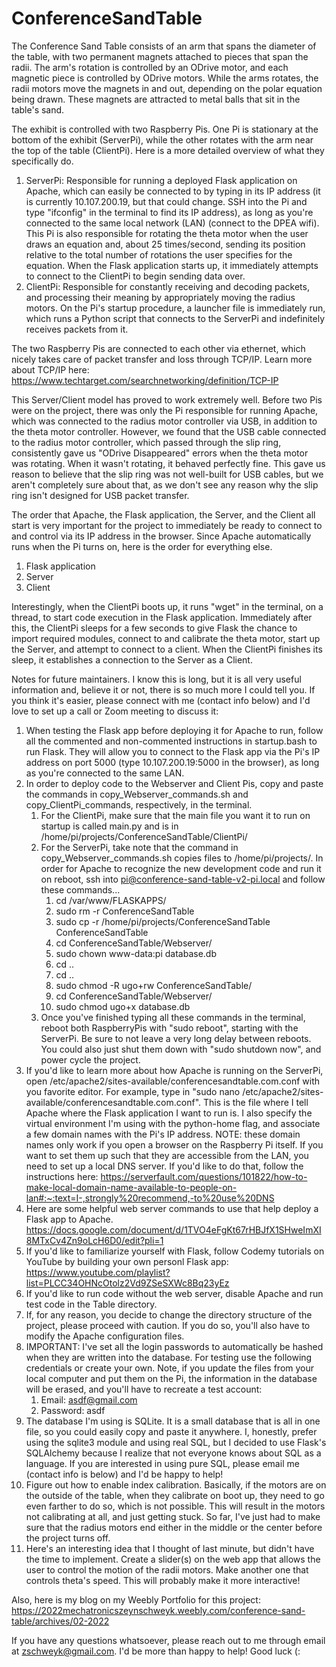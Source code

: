# ConferenceSandTable

The Conference Sand Table consists of an arm that spans the diameter of the table, with two permanent magnets attached to pieces that span the radii. The arm's rotation is controlled by an ODrive motor, and each magnetic piece is controlled by ODrive motors. While the arms rotates, the radii motors move the magnets in and out, depending on the polar equation being drawn. These magnets are attracted to metal balls that sit in the table's sand.

The exhibit is controlled with two Raspberry Pis. One Pi is stationary at the bottom of the exhibit (ServerPi), while the other rotates with the arm near the top of the table (ClientPi). Here is a more detailed overview of what they specifically do.
1. ServerPi: Responsible for running a deployed Flask application on Apache, which can easily be connected to by typing in its IP address (it is currently 10.107.200.19, but that could change. SSH into the Pi and type "ifconfig" in the terminal to find its IP address), as long as you're connected to the same local network (LAN) (connect to the DPEA wifi). This Pi is also responsible for rotating the theta motor when the user draws an equation and, about 25 times/second, sending its position relative to the total number of rotations the user specifies for the equation. When the Flask application starts up, it immediately attempts to connect to the ClientPi to begin sending data over.
2. ClientPi: Responsible for constantly receiving and decoding packets, and processing their meaning by appropriately moving the radius motors. On the Pi's startup procedure, a launcher file is immediately run, which runs a Python script that connects to the ServerPi and indefinitely receives packets from it.

The two Raspberry Pis are connected to each other via ethernet, which nicely takes care of packet transfer and loss through TCP/IP. Learn more about TCP/IP here: https://www.techtarget.com/searchnetworking/definition/TCP-IP

This Server/Client model has proved to work extremely well. Before two Pis were on the project, there was only the Pi responsible for running Apache, which was connected to the radius motor controller via USB, in addition to the theta motor controller. However, we found that the USB cable connected to the radius motor controller, which passed through the slip ring, consistently gave us "ODrive Disappeared" errors when the theta motor was rotating. When it wasn't rotating, it behaved perfectly fine. This gave us reason to believe that the slip ring was not well-built for USB cables, but we aren't completely sure about that, as we don't see any reason why the slip ring isn't designed for USB packet transfer.

The order that Apache, the Flask application, the Server, and the Client all start is very important for the project to immediately be ready to connect to and control via its IP address in the browser. Since Apache automatically runs when the Pi turns on, here is the order for everything else.
1. Flask application
2. Server
3. Client

Interestingly, when the ClientPi boots up, it runs "wget" in the terminal, on a thread, to start code execution in the Flask application. Immediately after this, the ClientPi sleeps for a few seconds to give Flask the chance to import required modules, connect to and calibrate the theta motor, start up the Server, and attempt to connect to a client. When the ClientPi finishes its sleep, it establishes a connection to the Server as a Client.

Notes for future maintainers. I know this is long, but it is all very useful information and, believe it or not, there is so much more I could tell you. If you think it's easier, please connect with me (contact info below) and I'd love to set up a call or Zoom meeting to discuss it:
1. When testing the Flask app before deploying it for Apache to run, follow all the commented and non-commented instructions in startup.bash to run Flask. They will allow you to connect to the Flask app via the Pi's IP address on port 5000 (type 10.107.200.19:5000 in the browser), as long as you're connected to the same LAN.
2. In order to deploy code to the Webserver and Client Pis, copy and paste the commands in copy_Webserver_commands.sh and copy_ClientPi_commands, respectively, in the terminal.
   1. For the ClientPi, make sure that the main file you want it to run on startup is called main.py and is in /home/pi/projects/ConferenceSandTable/ClientPi/
   2. For the ServerPi, take note that the command in copy_Webserver_commands.sh copies files to /home/pi/projects/. In order for Apache to recognize the new development code and run it on reboot, ssh into pi@conference-sand-table-v2-pi.local and follow these commands...
      1. cd /var/www/FLASKAPPS/
      2. sudo rm -r ConferenceSandTable
      3. sudo cp -r /home/pi/projects/ConferenceSandTable ConferenceSandTable
      4. cd ConferenceSandTable/Webserver/
      5. sudo chown www-data:pi database.db
      6. cd ..
      7. cd ..
      8. sudo chmod -R ugo+rw ConferenceSandTable/
      9. cd ConferenceSandTable/Webserver/
      10. sudo chmod ugo+x database.db
   3. Once you've finished typing all these commands in the terminal, reboot both RaspberryPis with "sudo reboot", starting with the ServerPi. Be sure to not leave a very long delay between reboots. You could also just shut them down with "sudo shutdown now", and power cycle the project.
3. If you'd like to learn more about how Apache is running on the ServerPi, open /etc/apache2/sites-available/conferencesandtable.com.conf with you favorite editor. For example, type in "sudo nano /etc/apache2/sites-available/conferencesandtable.com.conf". This is the file where I tell Apache where the Flask application I want to run is. I also specify the virtual environment I'm using with the python-home flag, and associate a few domain names with the Pi's IP address. NOTE: these domain names only work if you open a browser on the Raspberry Pi itself. If you want to set them up such that they are accessible from the LAN, you need to set up a local DNS server. If you'd like to do that, follow the instructions here: https://serverfault.com/questions/101822/how-to-make-local-domain-name-available-to-people-on-lan#:~:text=I-,strongly%20recommend,-to%20use%20DNS
4. Here are some helpful web server commands to use that help deploy a Flask app to Apache. https://docs.google.com/document/d/1TVO4eFgKt67rHBJfX1SHweImXI8MTxCv4Zn9oLcH6D0/edit?pli=1
5. If you'd like to familiarize yourself with Flask, follow Codemy tutorials on YouTube by building your own personl Flask app: https://www.youtube.com/playlist?list=PLCC34OHNcOtolz2Vd9ZSeSXWc8Bq23yEz
6. If you'd like to run code without the web server, disable Apache and run test code in the Table directory.
7. If, for any reason, you decide to change the directory structure of the project, please proceed with caution. If you do so, you'll also have to modify the Apache configuration files.
8. IMPORTANT: I've set all the login passwords to automatically be hashed when they are written into the database. For testing use the following credentials or create your own. Note, if you update the files from your local computer and put them on the Pi, the information in the database will be erased, and you'll have to recreate a test account:
   1. Email: asdf@gmail.com
   2. Password: asdf
9. The database I'm using is SQLite. It is a small database that is all in one file, so you could easily copy and paste it anywhere. I, honestly, prefer using the sqlite3 module and using real SQL, but I decided to use Flask's SQLAlchemy because I realize that not everyone knows about SQL as a language. If you are interested in using pure SQL, please email me (contact info is below) and I'd be happy to help!
10. Figure out how to enable index calibration. Basically, if the motors are on the outside of the table, when they calibrate on boot up, they need to go even farther to do so, which is not possible. This will result in the motors not calibrating at all, and just getting stuck. So far, I've just had to make sure that the radius motors end either in the middle or the center before the project turns off.
11. Here's an interesting idea that I thought of last minute, but didn't have the time to implement. Create a slider(s) on the web app that allows the user to control the motion of the radii motors. Make another one that controls theta's speed. This will probably make it more interactive!

Also, here is my blog on my Weebly Portfolio for this project: https://2022mechatronicszeynschweyk.weebly.com/conference-sand-table/archives/02-2022

If you have any questions whatsoever, please reach out to me through email at zschweyk@gmail.com. I'd be more than happy to help! Good luck (:

